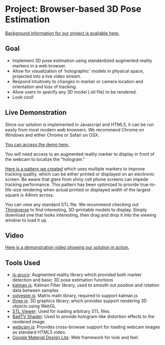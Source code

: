# Project: Browser-based 3D Pose Estimation

[Background information for our project is available here.](http://www.heuckroth.com/CS585_Project/proposal/)

## Goal

* Implement 3D pose estimation using standardized augmented reality markers in a web browser. 
* Allow for visualization of 'holographic' models in physical space, projected into a live video stream.
* Respond intuitively to changes in marker or camera location and orientation and loss of tracking.
* Allow users to specify any 3D model (.stl file) to be rendered.
* Look cool!

## Live Demonstration

Since our solution is implemented in Javascript and HTML5, it can be run easily from most modern web browsers. We recommend Chrome on Windows and either Chrome or Safari on OSX.

[You can access the demo here.](https://nesciosquidsecure.github.io/CS585_Project/demo/)

You will need access to an augmented reality marker to display in front of the webcam to localize the "hologram." 

[Here is a pattern we created](https://raw.githubusercontent.com/Nesciosquid/CS585_Project/master/demo/markers/MultiMarkerDuo.png) which uses multiple markers to improve tracking quality, which can be either printed or displayed on an electronic screen. Be aware that glare from shiny cell phone screens can impede tracking performance. This pattern has been optimized to provide true-to-life-size rendering when actual printed or displayed width of the largest square is 44mm across.

You can view any standard STL file. We recommend checking out [Thingiverse](https://www.thingiverse.com/) to find interesting, 3D-printable models to display. Simply download one that looks interesting, then drag and drop it into the viewing window to load it up.

## Video

[Here is a demonstration video showing our solution in action.](https://www.youtube.com/watch?v=CxM675WPhRY&feature=youtu.be)

## Tools Used

* [js-aruco](https://github.com/jcmellado/js-aruco): Augmented reality library which provided both marker detection and basic 3D pose estimation functions
* [kalman.js](https://github.com/itamarwe/kalman): Kalman Filter library, used to smooth out position and rotation data between samples
* [sylvester.js](http://sylvester.jcoglan.com/): Matrix math library, required to support kalman.js 
* [three.js](https://github.com/mrdoob/three.js/): 3D graphics library, which provides support rendering 3D objects using WebGL
* [STL Viewer](https://gist.github.com/bellbind/477817982584ac8473ef/): Used for loading arbitrary STL files.
* [BadTV Shader](https://www.airtightinteractive.com/demos/js/badtvshader/): Used to provide hologram-like distortion effects to the rendered image.
* [webcam.js](https://github.com/jhuckaby/webcamjs): Provides cross-browser support for loading webcam images as standard HTML5 video.
* [Google Material Design Lite](http://www.getmdl.io/): Web framework for look and feel.
   

